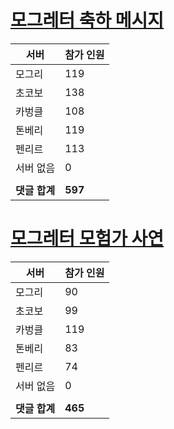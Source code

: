 # [모그레터 축하 메시지](./Event250701_v7_2_10th_moogleletter0.md)

|서버|참가 인원|
|-|-|
|모그리|119|
|초코보|138|
|카벙클|108|
|톤베리|119|
|펜리르|113|
|서버 없음|0|
|||
|**댓글 합계**|**597**|


# [모그레터 모험가 사연](./Event250701_v7_2_10th_moogleletter1.md)

|서버|참가 인원|
|-|-|
|모그리|90|
|초코보|99|
|카벙클|119|
|톤베리|83|
|펜리르|74|
|서버 없음|0|
|||
|**댓글 합계**|**465**|


